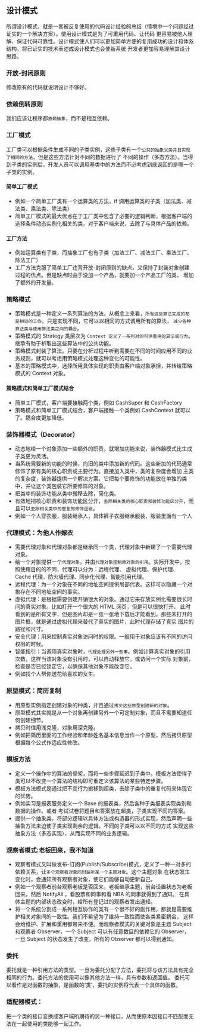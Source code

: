 ## 设计模式
所谓设计模式，就是一套被反复使用的代码设计经验的总结（情境中一个问题经过证实的一个解决方案）。使用设计模式是为了可重用代码、让代码
更容易被他人理解、保证代码可靠性。设计模式使人们可以更加简单方便的复用成功的设计和体系结构。将已证实的技术表述成设计模式也会使新系统
开发者更加容易理解其设计思路。

### 开放-封闭原则
修改原有的代码就说明设计不够好。
### 依赖倒转原则
我们应该让程序都`依赖抽象`，而不是相互依赖。


### 工厂模式
工厂类可以根据条件生成不同的子类实例，这些子类有一个`公共的抽象父类并且实现了相同的方法`，但是这些方法针对不同的数据进行了
不同的操作（多态方法）。当得到子类的实例后，开发人员可以调用基类中的方法而不必考虑到底返回的是哪一个子类的实例。
#### 简单工厂模式
- 例如一个简单工厂类有一个运算类的方法，if 调用运算类的子类（加法类、减法类、乘法类、除法类）
- 简单工厂模式的最大优点在于工厂类中包含了必要的逻辑判断，根据客户端的选择条件动态实例化相关的类，对于客户端来说，去除了与具体产品的依赖。
#### 工厂方法
- 例如运算类有子类，而抽象工厂也有子类（加法工厂、减法工厂、乘法工厂、除法工厂）
- 工厂方法克服了简单工厂违背开放-封闭原则的缺点，又保持了封装对象创建过程的优点。但是缺点时由于没加一个产品，就要加一个产品工厂的类，
增加了额外的开发量。

### 策略模式
- 策略模式是一种定义一系列算法的方法，从概念上来看，`所有这些算法完成的都是相同的工作`，只是实现不同，它可以以相同的方式调用所有的算法，
`减少各种算法类与使用算法类之间的耦合`。
- 策略模式的 Strategy 类层次为 `Context 定义了一系列对的可供重用的算法或行为`。继承有助于析取出这些算法中的公共功能。
- 策略模式封装了算法。只要在分析过程中听到需要在不同的时间应用不同的业务规则，就可以考虑用策略模式处理这种变化的可能性。
- 基本的策略模式中，选择所用具体实现的职责由客户端对象承担，并转给策略模式的 Context 对象。
#### 策略模式和简单工厂模式结合
- 简单工厂模式，客户端要接触两个类，例如 CashSuper 和 CashFactory
- 策略模式和简单工厂模式结合，客户端接触一个类例如 CashContext 就可以了。耦合度更加降低。

### 装饰器模式（Decorator）
- 动态地给一个对象添加一些额外的职责，就增加功能来说，装饰器模式比生成子类更为灵活。
- 当系统需要新的功能的时候，向旧的类中添加新的代码。这些新加的代码通常修饰了原有类的核心职责或主要行为。直接加入类中，类的复杂度会增加
主类的复杂度，装饰器提供一个解决方案，它把每个要修饰的功能放在单独的类中，并让这个类包装它所要修饰的对象。
- 把类中的装饰功能从类中搬移去除，简化类。
- 有效地把核心职责和装饰功能区分开，`去除相关类的核心职责和装饰功能区分开`，而且可以`去除相关类中的重复的修饰逻辑`。
- 例如一个人穿衣服，服装继承人，具体裤子衣服继承服装，服装里面有一个人

### 代理模式：为他人作嫁衣
- 需要代理对象和代理对象都是继承同一个类，代理对象中新建了一个需要代理对象。
- 给一个对象提供一个`代理对象`，并由`代理对象控制原对象的引用`。实际开发中，按照使用目的的不同，代理可以分为：远程代理、
虚拟代理、保护代理、Cache 代理、防火墙代理、同步化代理、智能引用代理。
- 远程代理：为一个对象在不同的地址空间提供局部代表。这样可以隐藏一个对象存在不同地址空间的事实。
- 虚拟代理：是根据需要创建开销很大的对象。通过它来存放实例化需要很长时间的真实对象。比如打开一个很大的 HTML 网页，但是可以很快打开，
此时看到的是所有文字，但是图片却是一张一张地下载后才能看到。那些未打开的图片框，就是通过虚拟代理来替代了真实的图片，此时代理存储了真实
图片的路径和尺寸。
- 安全代理：用来控制真实对象访问时的权限。一般用于对象应该有不同的访问权限的时候。
- 智能指引：当调用真实对象时，`代理处理另外一些事`。例如计算真实对象的引用次数，这样当该对象没有引用时，可以自动释放它。或访问一个实际
对象前，检查是否已经锁定它，以确保其他对象不能改变它。
- 例如找个人帮你送花给喜欢的女生。

### 原型模式：简历复制
- 用原型实例指定创建对象的种类，并且通过`拷贝这些原型创建新的对象`。
- 原型模式其实就是从一个对象再创建另外一个可定制对象，而且不需要知道任何创建细节。
- 拷贝时值用浅克隆，对象用深克隆。
- 例如把简历里面的工作经验和年龄姓名基本信息当作一个原型，然后拷贝原型根据每个公式作适应性修改。

### 模板方法
- 定义一个操作中的算法的骨架，而将一些步骤延迟到子类中。模板方法使得子类可以不改变一个算法的结构即可重定义该算法的某些特定步骤。
- 模板方法模式是通过把不变行为搬移到超类，去除子类中的重复代码来体现它的优势。
- 例如实习是报表服务定义一个 Base 的报表类，然后各种子类报表实现类别和数据的操作。或者 考试试卷将题目和答案放在超类，子类实现不同的答案。
- 提供一个抽象类，将部分逻辑以具体方法或构造器的形式实现，然后声明一些抽象方法来迫使子类实现剩余的逻辑。不同的子类可以以不同的方式
实现这些抽象方法（多态实现），从而实现不同的业务逻辑。

### 观察者模式:老板回来，我不知道
- 观察者模式又叫做发布-订阅(Publish/Subscribe)模式，定义了一种一对多的依赖关系，让`多个观察者对象同时监听某一个主题对象`。这个主题对象
在状态发生变化时，会通知所有观察者对象，使它们能够自动更新自己。
- 例如一个观察者前台观察老板是否回来，老板继承主题，前台设置状态为老板回来，然后 NotifyAll ，看股票和同事和看 NBA 的同事就得到了通知。
在具体主题的内部状态改变时，给所有登记过的观察者发出通知。
- 将一个系统分割成一系列相互协作的类有一个很不好的副作用，那就是需要维护相关对象间的一致性。我们不希望为了维持一致性而使各类紧密耦合，
这样会给维护、扩展和重用都带来不便。而观察者模式的关键对象是主题 Subject 和观察者 Observer，一个 Subject 可以有任意数目的依赖它的 
Observer，一旦 Subject 的状态发生了改变，所有的 Observer 都可以得到通知。

### 委托 
委托就是一种引用方法的类型。一旦为委托分配了方法，委托将与该方法具有完全相同的行为。委托方法的使用可以像其他方法一样，具有参数和返回值。
委托可以看作是对函数的抽象，是函数的‘类’，委托的实例将代表一个具体的函数。

### 适配器模式：
把一个类的接口变换成客户端所期待的另一种接口，从而使原本因接口不匹配而无法在一起使用的类能够一起工作。